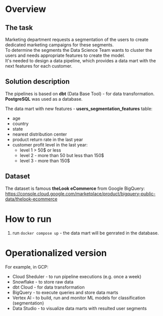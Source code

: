 # Overview
## The task
Marketing department requests a segmentation of the users to create
dedicated marketing campaigns for these segments.  
To determine the segments the Data Science Team wants to cluster the users and needs appropriate features to create the model.  
It's needed to design a data pipeline, which provides a data mart with the next features for each customer.

## Solution description
The pipelines is based on **dbt** (Data Base Tool) - for data transformation.  
**PostgreSQL** was used as a database.


The data mart with new features - **users_segmentation_features** table:
- age
- country
- state
- nearest distribution center
- product return rate in the last year
- customer profit level in the last year:  
    - level 1 > 50$ or less
    - level 2 - more than 50 but less than 150$
    - level 3 - more than 150$

## Dataset
The dataset is famous **theLook eCommerce** from Google BigQuery: https://console.cloud.google.com/marketplace/product/bigquery-public-data/thelook-ecommerce


# How to run
1. run `docker compose up` - the data mart will be genrated in the database.

# Operationalized version
For example, in GCP:
- Cloud Sheduler - to run pipeline executions (e.g. once a week)
- Snowflake - to store raw data
- dbt Cloud - for data transformation
- BigQuery - to execute queries and store data marts
- Vertex AI - to build, run and monitor ML models for classification (segmentation)
- Data Studio - to visualize data marts with resulted user segments
